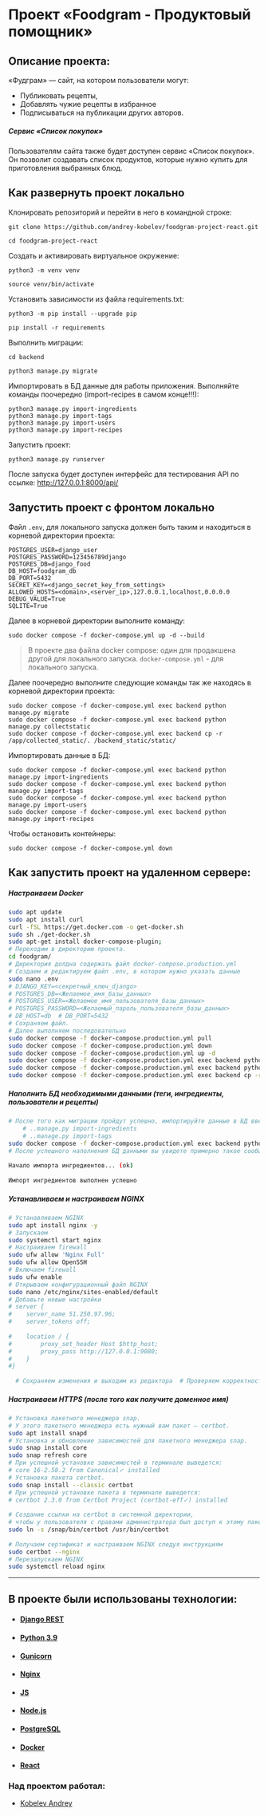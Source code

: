 #  Проект «Foodgram - Продуктовый помощник»  
  
    
## Описание проекта:    
    
«Фудграм» — сайт, на котором пользователи могут:  
- Публиковать рецепты,  
- Добавлять чужие рецепты в избранное  
- Подписываться на публикации других авторов.   
  
##### Сервис «Список покупок»  
Пользователям сайта также будет доступен сервис «Список покупок». Он позволит создавать список продуктов, которые нужно купить для приготовления выбранных блюд.  
    

## Как развернуть проект локально  
  
Клонировать репозиторий и перейти в него в командной строке:    
    
```  
git clone https://github.com/andrey-kobelev/foodgram-project-react.git  
```    
    
```  
cd foodgram-project-react 
```    
    
Cоздать и активировать виртуальное окружение:    
    
```  
python3 -m venv venv  
```    
    
```  
source venv/bin/activate  
```    
    
Установить зависимости из файла requirements.txt:    
    
```  
python3 -m pip install --upgrade pip  
```    
    
```  
pip install -r requirements
```    
    
Выполнить миграции:    

```  
cd backend
``` 
    
```  
python3 manage.py migrate 
```  

Импортировать в БД данные для работы приложения. Выполняйте команды поочередно (import-recipes в самом конце!!!):

```
python3 manage.py import-ingredients
python3 manage.py import-tags
python3 manage.py import-users
python3 manage.py import-recipes
```
    
Запустить проект:    
    
```  
python3 manage.py runserver  
```    

После запуска будет доступен интерфейс для тестирования API по ссылке: http://127.0.0.1:8000/api/

## Запустить проект с фронтом локально

Файл `.env`, для локального запуска должен быть таким и находиться в корневой директории проекта:

```
POSTGRES_USER=django_user  
POSTGRES_PASSWORD=123456789django  
POSTGRES_DB=django_food
DB_HOST=foodgram_db  
DB_PORT=5432  
SECRET_KEY=<django_secret_key_from_settings> 
ALLOWED_HOSTS=<domain>,<server_ip>,127.0.0.1,localhost,0.0.0.0  
DEBUG_VALUE=True  
SQLITE=True
```

Далее в корневой директории выполните команду:

```
sudo docker compose -f docker-compose.yml up -d --build
```

> В проекте два файла docker compose: один для продакшена другой для локального запуска. `docker-compose.yml` - для локального запуска.

Далее поочередно выполните следующие команды так же находясь в корневой директории проекта:

```
sudo docker compose -f docker-compose.yml exec backend python manage.py migrate
sudo docker compose -f docker-compose.yml exec backend python manage.py collectstatic
sudo docker compose -f docker-compose.yml exec backend cp -r /app/collected_static/. /backend_static/static/
```

Импортировать данные в БД:

```
sudo docker compose -f docker-compose.yml exec backend python manage.py import-ingredients
sudo docker compose -f docker-compose.yml exec backend python manage.py import-tags
sudo docker compose -f docker-compose.yml exec backend python manage.py import-users
sudo docker compose -f docker-compose.yml exec backend python manage.py import-recipes
```

Чтобы остановить контейнеры:

```
sudo docker compose -f docker-compose.yml down
```


## Как запустить проект на удаленном сервере:  
##### Настраиваем Docker  
  
```bash  
sudo apt update  
sudo apt install curl  
curl -fSL https://get.docker.com -o get-docker.sh  
sudo sh ./get-docker.sh  
sudo apt-get install docker-compose-plugin;  
# Переходим в директорию проекта.  
cd foodgram/
# Директория долдна содержать файл docker-compose.production.yml  
# Создаем и редактируем файл .env, в котором нужно указать данные  
sudo nano .env  
# DJANGO_KEY=<секретный_ключ_django>  
# POSTGRES_DB=<Желаемое_имя_базы_данных>  
# POSTGRES_USER=<Желаемое_имя_пользователя_базы_данных>  
# POSTGRES_PASSWORD=<Желаемый_пароль_пользователя_базы_данных>  
# DB_HOST=db  # DB_PORT=5432  
# Сохраняем файл.  
# Далее выполняем последовательно  
sudo docker compose -f docker-compose.production.yml pull  
sudo docker compose -f docker-compose.production.yml down  
sudo docker compose -f docker-compose.production.yml up -d  
sudo docker compose -f docker-compose.production.yml exec backend python manage.py migrate  
sudo docker compose -f docker-compose.production.yml exec backend python manage.py collectstatic  
sudo docker compose -f docker-compose.production.yml exec backend cp -r /app/collect_static/. /static_backend/static/ 

```    
##### Наполнить БД необходимыми данными (теги, ингредиенты, пользователи и рецепты)  
  
```bash  
# После того как миграции пройдут успешно, импортируйте данные в БД введя команды (import-recipes в самом конце!!!):  
    # ..manage.py import-ingredients    
    # ..manage.py import-tags  
sudo docker compose -f docker-compose.production.yml exec backend python manage.py import-ingredients  
# После успешного наполнения БД данными вы увидете примерно такое сообщение:  
  
Начало импорта ингредиентов... (ok)  
  
Импорт ингредиентов выполнен успешно  
```  
  
##### Устанавливаем и настраиваем NGINX    
    
```bash  
# Устанавливаем NGINX  
sudo apt install nginx -y  
# Запускаем  
sudo systemctl start nginx  
# Настраиваем firewall  
sudo ufw allow 'Nginx Full'  
sudo ufw allow OpenSSH  
# Включаем firewall  
sudo ufw enable  
# Открываем конфигурационный файл NGINX  
sudo nano /etc/nginx/sites-enabled/default  
# Добавьте новые настройки    
# server {  
#    server_name 51.250.97.96;  
#    server_tokens off;  
  
#    location / {  
#        proxy_set_header Host $http_host;  
#        proxy_pass http://127.0.0.1:9080;  
#    }  
#}  
  
  # Сохраняем изменения и выходим из редактора  # Проверяем корректность настроек  sudo nginx -t  # Запускаем NGINX  sudo systemctl start nginx    
```    
##### Настраиваем HTTPS  (после того как получите доменное имя)  
    
```bash  
# Установка пакетного менеджера snap.  
# У этого пакетного менеджера есть нужный вам пакет — certbot.  
sudo apt install snapd  
# Установка и обновление зависимостей для пакетного менеджера snap.  
sudo snap install core 
sudo snap refresh core  
# При успешной установке зависимостей в терминале выведется:  
# core 16-2.58.2 from Canonical✓ installed   
# Установка пакета certbot.  
sudo snap install --classic certbot  
# При успешной установке пакета в терминале выведется:  
# certbot 2.3.0 from Certbot Project (certbot-eff✓) installed    
    
# Создание ссылки на certbot в системной директории,  
# чтобы у пользователя с правами администратора был доступ к этому пакету.  
sudo ln -s /snap/bin/certbot /usr/bin/certbot    
    
# Получаем сертификат и настраиваем NGINX следуя инструкциям  
sudo certbot --nginx  
# Перезапускаем NGINX  
sudo systemctl reload nginx    
```    

  
---   
## В проекте были использованы технологии:    
* #### [Django REST](https://www.django-rest-framework.org/)    
* #### [ Python 3.9](https://www.python.org/downloads/release/python-390/)  
* #### [Gunicorn](https://gunicorn.org/)  
* #### [Nginx](https://www.nginx.com/)  
* #### [JS]()  
* #### [Node.js](https://nodejs.org/en)  
* #### [PostgreSQL](https://www.postgresql.org/)  
* #### [Docker](https://www.docker.com/)  
* #### [React](https://ru.legacy.reactjs.org/)  


### Над проектом работал:    
* [Kobelev Andrey](https://github.com/andrey-kobelev)